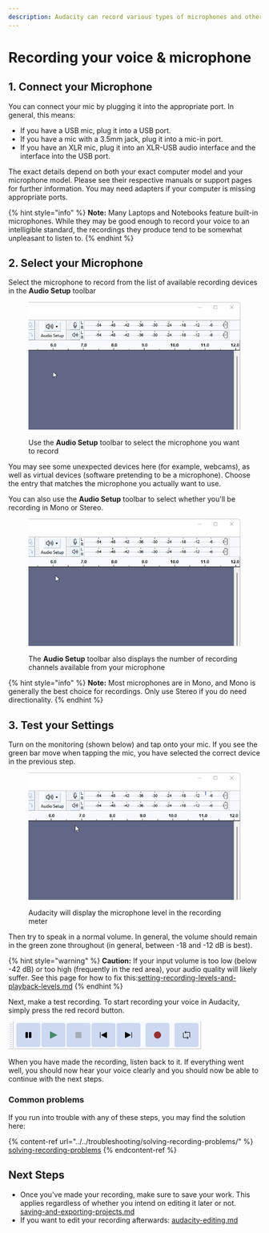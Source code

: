 ```yaml
---
description: Audacity can record various types of microphones and other audio devices.
---
```


# Recording your voice & microphone

## 1. Connect your Microphone

You can connect your mic by plugging it into the appropriate port. In general, this means:&#x20;

* If you have a USB mic, plug it into a USB port.
* If you have a mic with a 3.5mm jack, plug it into a mic-in port.
* If you have an XLR mic, plug it into an XLR-USB audio interface and the interface into the USB port.

The exact details depend on both your exact computer model and your microphone model. Please see their respective manuals or support pages for further information. You may need adapters if your computer is missing appropriate ports.&#x20;

{% hint style="info" %}
**Note:** Many Laptops and Notebooks feature built-in microphones. While they may be good enough to record your voice to an intelligible standard, the recordings they produce tend to be somewhat unpleasant to listen to.&#x20;
{% endhint %}

## 2. Select your Microphone

Select the microphone to record from the list of available recording devices in the **Audio Setup** toolbar

<figure><img src="../../.gitbook/assets/Audio Setup - Recording Device Selection.gif" alt=""><figcaption><p>Use the <strong>Audio Setup</strong> toolbar to select the microphone you want to record</p></figcaption></figure>

You may see some unexpected devices here (for example, webcams), as well as virtual devices (software pretending to be a microphone). Choose the entry that matches the microphone you actually want to use.

You can also use the **Audio Setup** toolbar to select whether you'll be recording in Mono or Stereo.

<figure><img src="../../.gitbook/assets/Audio Setup - Recording Channels Selection.gif" alt=""><figcaption><p>The <strong>Audio Setup</strong> toolbar also displays the number of recording channels available from your microphone</p></figcaption></figure>

{% hint style="info" %}
**Note:** Most microphones are in Mono, and Mono is generally the best choice for recordings. Only use Stereo if you do need directionality.&#x20;
{% endhint %}

## 3. Test your Settings

Turn on the monitoring (shown below) and tap onto your mic. If you see the green bar move when tapping the mic, you have selected the correct device in the previous step.

<figure><img src="../../.gitbook/assets/Recording Device Monitoring.gif" alt=""><figcaption><p>Audacity will display the microphone level in the recording meter</p></figcaption></figure>

Then try to speak in a normal volume. In general, the volume should remain in the green zone throughout (in general, between -18 and -12 dB is best).

{% hint style="warning" %}
**Caution:** If your input volume is too low (below -42 dB) or too high (frequently in the red area), your audio quality will likely suffer. See this page for how to fix this:[setting-recording-levels-and-playback-levels.md](setting-recording-levels-and-playback-levels.md "mention")&#x20;
{% endhint %}

Next, make a test recording. To start recording your voice in Audacity, simply press the red record button.&#x20;

![Transport toolbar: the record button is the second from the right](<../../.gitbook/assets/transport toolbar.png>)

When you have made the recording, listen back to it. If everything went well, you should now hear your voice clearly and you should now be able to continue with the next steps.

### Common problems

If you run into trouble with any of these steps, you may find the solution here:

{% content-ref url="../../troubleshooting/solving-recording-problems/" %}
[solving-recording-problems](../../troubleshooting/solving-recording-problems/)
{% endcontent-ref %}

## Next Steps

* Once you've made your recording, make sure to save your work. This applies regardless of whether you intend on editing it later or not. [saving-and-exporting-projects.md](../saving-and-exporting-projects.md "mention")
* If you want to edit your recording afterwards: [audacity-editing.md](../audacity-editing.md "mention")

